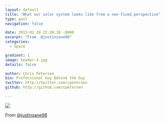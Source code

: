 ```yaml
---
layout: default
title: "What our solar system looks like from a non-fixed perspective"
type: post
navigation: false

date: 2013-02-28 22:28:18 -0800
excerpt: "From  @justinsane98"
categories:
  - Space

gradient: 1
image: header-4.jpg
details: false

author: Chris Petersen
bio: Professional Guy Behind the Guy
twitter: http://twitter.com/cpetersen
github: http://github.com/cpetersen

---
```


<img src='http://imgur.com/Z7FpC.gif' />

From  [@justinsane98](https://twitter.com/justinsane98/statuses/307013344290816000)  

 
